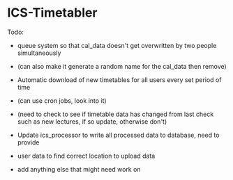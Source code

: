 # ICS-Timetabler

Todo:
- queue system so that cal_data doesn't get overwritten by two people simultaneously
- (can also make it generate a random name for the cal_data then remove)

- Automatic download of new timetables for all users every set period of time
- (can use cron jobs, look into it)
- (need to check to see if timetable data has changed from last check such as new lectures, if so update, otherwise don't)

- Update ics_processor to write all processed data to database, need to provide
- user data to find correct location to upload data

- add anything else that might need work on